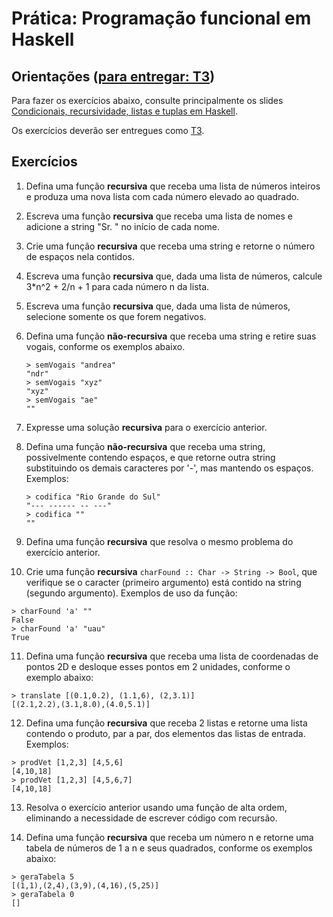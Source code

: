 # Prática: Programação funcional em Haskell



## Orientações ([para entregar: T3](../../trabalhos/t3))

Para fazer os exercícios abaixo, consulte principalmente os slides [Condicionais, recursividade, listas e tuplas em Haskell](../../slides/slides-haskell-cond-repet-2016a.pdf). 

Os exercícios deverão ser entregues como [T3](../../trabalhos/t3).


## Exercícios



1. Defina uma função **recursiva** que receba uma lista de números inteiros e produza uma nova lista com cada número elevado ao quadrado.



2. Escreva uma função **recursiva** que receba uma lista de nomes e adicione a string "Sr. " no início de cada nome. 


3. Crie uma função **recursiva** que receba uma string e retorne o número de espaços nela contidos. 

4. Escreva uma função **recursiva** que, dada uma lista de números, calcule 3*n^2 + 2/n + 1 para cada número n da lista. 

5. Escreva uma função **recursiva** que, dada uma lista de números, selecione somente os que forem negativos.

6. Defina uma função **não-recursiva** que receba uma string e retire suas vogais, conforme os exemplos abaixo.

   ```
   > semVogais "andrea"
   "ndr"
   > semVogais "xyz"
   "xyz"
   > semVogais "ae"
   ""
   ```

7. Expresse uma solução **recursiva** para o exercício anterior.

8. Defina uma função **não-recursiva** que receba uma string, possivelmente contendo espaços, e que retorne outra string substituindo os demais caracteres por '-', mas mantendo os espaços. Exemplos:

   ```
   > codifica "Rio Grande do Sul"
   "--- ------ -- ---"
   > codifica ""
   ""
   ```

9. Defina uma função **recursiva** que resolva o mesmo problema do exercício anterior.

10. Crie uma função **recursiva** `charFound :: Char -> String -> Bool`, que verifique se o caracter (primeiro argumento) está contido na string (segundo argumento). Exemplos de uso da função: 

   ```
   > charFound 'a' ""  
   False  
   > charFound 'a' "uau"  
   True  
   ```
  
11. Defina uma função **recursiva** que receba uma lista de coordenadas de pontos 2D e desloque esses pontos em 2 unidades, conforme o exemplo abaixo:

   ```
   > translate [(0.1,0.2), (1.1,6), (2,3.1)]
   [(2.1,2.2),(3.1,8.0),(4.0,5.1)]
   ```

12. Defina uma função **recursiva** que receba 2 listas e retorne uma lista contendo o produto, par a par, dos elementos das listas de entrada. Exemplos:

   ```
   > prodVet [1,2,3] [4,5,6]
   [4,10,18]
   > prodVet [1,2,3] [4,5,6,7]
   [4,10,18]
   ```

13. Resolva o exercício anterior usando uma função de alta ordem, eliminando a necessidade de escrever código com recursão.

14. Defina uma função **recursiva** que receba um número n e retorne uma tabela de números de 1 a n e seus quadrados, conforme os exemplos abaixo:

   ```
   > geraTabela 5
   [(1,1),(2,4),(3,9),(4,16),(5,25)]
   > geraTabela 0
   []
   ```

